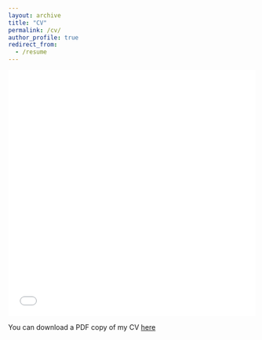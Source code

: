 ```yaml
---
layout: archive
title: "CV"
permalink: /cv/
author_profile: true
redirect_from:
  - /resume
---
```


<iframe src="/files/Ilia_Popov_CV.pdf" width="100%" height="500" frameborder="no" border="0" marginwidth="0" marginheight="0"></iframe>

You can download a PDF copy of my CV [here](http://iliapopov17.github.io/files/Ilia_Popov_CV.pdf)